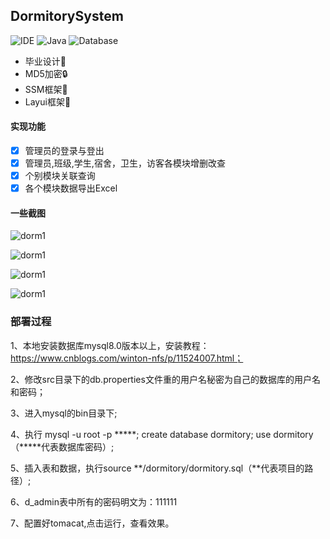 ## DormitorySystem 
![IDE](https://img.shields.io/badge/IDE-IntelliJ%20IDEA-brightgreen.svg) ![Java](https://img.shields.io/badge/Java-1.8-blue.svg) ![Database](https://img.shields.io/badge/Database-MySQL-lightgrey.svg) 
- 毕业设计💼
- MD5加密🔒
- SSM框架🎨
- Layui框架🎄

#### 实现功能
- [x] 管理员的登录与登出  
- [x] 管理员,班级,学生,宿舍，卫生，访客各模块增删改查  
- [x] 个别模块关联查询  
- [x] 各个模块数据导出Excel

#### 一些截图
![dorm1](http://image.zxkidea.top/dorm1.png)

![dorm1](http://image.zxkidea.top/dorm2.png)

![dorm1](http://image.zxkidea.top/dorm3.png)

![dorm1](http://image.zxkidea.top/dorm4.png)

### 部署过程
1、本地安装数据库mysql8.0版本以上，安装教程：https://www.cnblogs.com/winton-nfs/p/11524007.html；

2、修改src目录下的db.properties文件重的用户名秘密为自己的数据库的用户名和密码；

3、进入mysql的bin目录下;

4、执行 mysql -u root -p *****; create database dormitory; use dormitory（*****代表数据库密码）; 

5、插入表和数据，执行source **/dormitory/dormitory.sql（**代表项目的路径）;

6、d_admin表中所有的密码明文为：111111

7、配置好tomacat,点击运行，查看效果。

